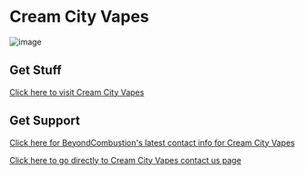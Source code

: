 # Cream City Vapes
![image](https://user-images.githubusercontent.com/104687767/166837469-7371f5ab-ea69-4bc5-af58-8fbb05df1bba.png)

## Get Stuff

[Click here to visit Cream City Vapes](https://creamcityvapes.com)

## Get Support

[Click here for BeyondCombustion's latest contact info for Cream City Vapes](https://github.com/BeyondCombustion/Business/blob/main/Retailers/United%20States/Cream%20City%20Vapes/Contacting%20Support.md)

[Click here to go directly to Cream City Vapes contact us page](https://www.creamcityvapes.com/pages/contact-us)
